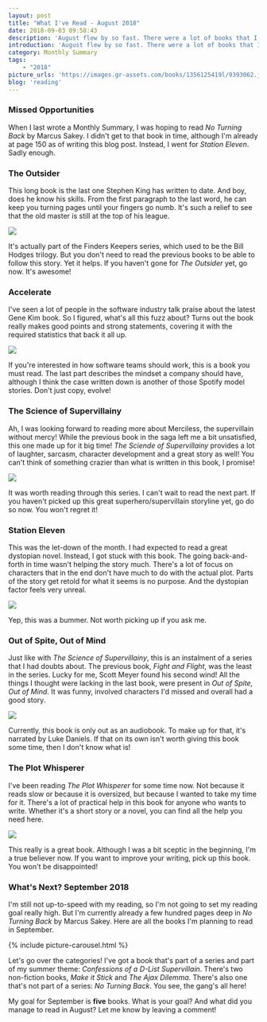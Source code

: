 ```yaml
---
layout: post
title: "What I've Read - August 2018"
date: 2018-09-03 09:58:43
description: 'August flew by so fast. There were a lot of books that I wanted to read and I mostly did, so that is good. Amiright? I wanted to read <b>six</b> books and I managed... <em>six</em>! Below is an overview of the books that passed my hands!'
introduction: 'August flew by so fast. There were a lot of books that I wanted to read and I mostly did, so that is good. Amiright? I wanted to read <b>six</b> books and I managed... <em>six</em>! Below is an overview of the books that passed my hands!'
category: Monthly Summary
tags:
    - "2018"
picture_urls: 'https://images.gr-assets.com/books/1356125419l/9393062.jpg,https://images.gr-assets.com/books/1436742344l/18770267.jpg,https://images.gr-assets.com/books/1488998860l/34513301.jpg,https://images.gr-assets.com/books/1388800064l/9648068.jpg,https://images.gr-assets.com/books/1319427728l/11334430.jpg'
blog: 'reading'
---
```

### Missed Opportunities

When I last wrote a Monthly Summary, I was hoping to read <em>No Turning Back</em> by Marcus Sakey. I didn't get to that book in time, although I'm already at page 150 as of writing this blog post. Instead, I went for <em>Station Eleven</em>. Sadly enough.

### The Outsider
This long book is the last one Stephen King has written to date. And boy, does he know his skills. From the first paragraph to the last word, he can keep you turning pages until your fingers go numb. It's such a relief to see that the old master is still at the top of his league.

<img src="https://images.gr-assets.com/books/1524596540l/36124936.jpg" class="monthly-summary-summary">

It's actually part of the Finders Keepers series, which used to be the Bill Hodges trilogy. But you don't need to read the previous books to be able to follow this story. Yet it helps. If you haven't gone for <em>The Outsider</em> yet, go now. It's awesome!

### Accelerate

I've seen a lot of people in the software industry talk praise about the latest Gene Kim book. So I figured, what's all this fuzz about? Turns out the book really makes good points and strong statements, covering it with the required statistics that back it all up.

<img src="https://images.gr-assets.com/books/1520615948l/35747076.jpg" class="monthly-summary-summary">

If you're interested in how software teams should work, this is a book you must read. The last part describes the mindset a company should have, although I think the case written down is another of those Spotify model stories. Don't just copy, evolve!

### The Science of Supervillainy

Ah, I was looking forward to reading more about Merciless, the supervillain without mercy! While the previous book in the saga left me a bit unsatisfied, this one made up for it big time! <em>The Sciende of Supervillainy</em> provides a lot of laughter, sarcasm, character development and a great story as well! You can't think of something crazier than what is written in this book, I promise!

<img src="https://images.gr-assets.com/books/1491540409l/33395665.jpg" class="monthly-summary-summary">

It was worth reading through this series. I can't wait to read the next part. If you haven't picked up this great superhero/supervillain storyline yet, go do so now. You won't regret it!

### Station Eleven

This was the let-down of the month. I had expected to read a great dystopian novel. Instead, I got stuck with this book. The going back-and-forth in time wasn't helping the story much. There's a lot of focus on characters that in the end don't have much to do with the actual plot. Parts of the story get retold for what it seems is no purpose. And the dystopian factor feels very unreal.

<img src="https://images.gr-assets.com/books/1451446835l/20170404.jpg" class="monthly-summary-summary">

Yep, this was a bummer. Not worth picking up if you ask me.

### Out of Spite, Out of Mind
Just like with <em>The Science of Supervillainy</em>, this is an instalment of a series that I had doubts about. The previous book, <em>Fight and Flight</em>, was the least in the series. Lucky for me, Scott Meyer found his second wind! All the things I thought were lacking in the last book, were present in <em>Out of Spite, Out of Mind</em>. It was funny, involved characters I'd missed and overall had a good story.

<img src="https://images.gr-assets.com/books/1523068652l/39751936.jpg" class="monthly-summary-summary">

Currently, this book is only out as an audiobook. To make up for that, it's narrated by Luke Daniels. If that on its own isn't worth giving this book some time, then I don't know what is!

### The Plot Whisperer
I've been reading <em>The Plot Whisperer</em> for some time now. Not because it reads slow or because it is oversized, but because I wanted to take my time for it. There's a lot of practical help in this book for anyone who wants to write. Whether it's a short story or a novel, you can find all the help you need here.

<img src="https://images.gr-assets.com/books/1348420992l/12088345.jpg" class="monthly-summary-summary">

This really is a great book. Although I was a bit sceptic in the beginning, I'm a true believer now. If you want to improve your writing, pick up this book. You won't be disappointed!

### What's Next? September 2018
I'm still not up-to-speed with my reading, so I'm not going to set my reading goal really high. But I'm currently already a few hundred pages deep in <em>No Turning Back</em> by Marcus Sakey. Here are all the books I'm planning to read in September.

{% include picture-carousel.html %}

Let's go over the categories! I've got a book that's part of a series and part of my summer theme: <em>Confessions of a D-List Supervillain</em>. There's two non-fiction books, <em>Make it Stick</em> and <em>The Ajax Dilemma</em>. There's also one that's not part of a series: <em>No Turning Back</em>. You see, the gang's all here!

My goal for September is <b>five</b> books. What is your goal? And what did you manage to read in August? Let me know by leaving a comment!